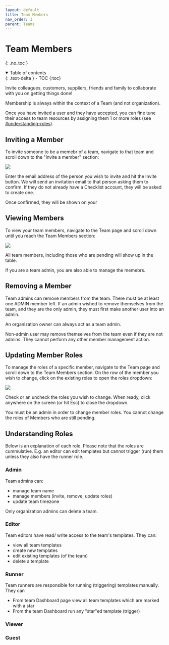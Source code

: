 ```yaml
---
layout: default
title: Team Members
nav_order: 3
parent: Teams
---
```

# Team Members
{: .no_toc }

<details open markdown="block">
  <summary>
    Table of contents
  </summary>
  {: .text-delta }
- TOC
{:toc}
</details>

Invite colleagues, customers, suppliers, friends and family to collaborate with you on getting things done! 

Membership is always within the context of a Team (and not organization). 

Once you have invited a user and they have accepted, you can fine tune their access to team resources by assigning them 1 or more roles (see [#understanding-roles](below)).

## Inviting a Member
To invite someone to be a memebr of a team, navigate to that team and scroll down to the "Invite a member" section:

![](/assets/images/teams/members-invite.png)

Enter the email address of the person you wish to invite and hit the Invite button. We will send an invitation email to that person asking them to confirm. If they do not already have a Checklist account, they will be asked to create one. 

Once confirmed, they will be shown on your 

## Viewing Members
To view your team members, navigate to the Team page and scroll down until you reach the Team Members section:

![](/assets/images/teams/members-view.png)

All team members, including those who are pending will show up in the table. 

If you are a team admin, you are also able to manage the memebrs.

## Removing a Member
Team admins can remove members from the team. There must be at least one ADMIN member left. If an admin wished to remove themselves from the team, and they are the only admin, they must first make another user into an admin.

An organization owner can always act as a team admin.

Non-admin user may remove themselves from the team even if they are not admins. They cannot perform any other member management action.

## Updating Member Roles
To manage the roles of a specific member, navigate to the Team page and scroll down to the Team Members section. On the row of the member you wish to change, click on the existing roles to open the roles dropdown:

![](/assets/images/teams/members-view.png)

Check or an uncheck the roles you wish to change. When ready, click anywhere on the screen (or hit Esc) to close the dropdown.

You must be an admin in order to change member roles. You cannot change the roles of Members who are still pending.

## Understanding Roles
Below is an explanation of each role. Please note that the roles are cummulative. E.g. an editor can edit templates but cannot trigger (run) them unless they also have the runner role.

### Admin
Team admins can:
* manage team name
* manage members (invite, remove, update roles)
* update team timezone

Only organization admins can delete a team.

### Editor
Team editors have read/ write access to the team's templates. They can:
* view all team templates
* create new templates
* edit existing templates (of the team)
* delete a template

### Runner
Team runners are responsible for running (triggering) templates manually. They can
* From team Dashboard page view all team templates which are marked with a star
* From the team Dashboard run any "star"ed template (trigger)

### Viewer

### Guest



